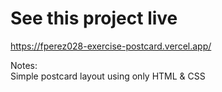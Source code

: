 # See this project live
https://fperez028-exercise-postcard.vercel.app/ <br>

Notes: <br>
Simple postcard layout using only HTML & CSS
